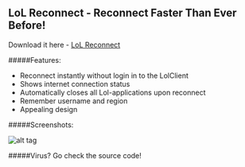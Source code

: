 ## LoL Reconnect - Reconnect Faster Than Ever Before!

Download it here - [LoL Reconnect](https://pages.github.com/)

#####Features:
 - Reconnect instantly without login in to the LolClient
 - Shows internet connection status
 - Automatically closes all Lol-applications upon reconnect
 - Remember username and region
 - Appealing design

#####Screenshots:

![alt tag](http://i.imgur.com/kDeiPkQ.png)

#####Virus?
Go check the source code!
